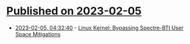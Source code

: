# [Published on 2023-02-05](index.md)

* [2023-02-05, 04:32:40](https://news.ycombinator.com/item?id=34661893) - [Linux Kernel: Bypassing Spectre-BTI User Space Mitigations](https://github.com/google/security-research/security/advisories/GHSA-9x5g-vmxf-4qj8)
